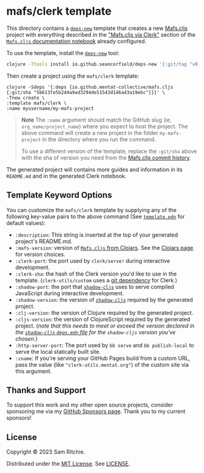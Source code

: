 # mafs/clerk template

This directory contains a [`deps-new`][deps-new-url] template that creates a new
[Mafs.cljs][mafs-cljs-url] project with everything described in the ["Mafs.cljs
via Clerk"](https://mafs.mentat.org/#mafs.cljs-via-clerk) section of the
[`Mafs.cljs` documentation notebook][mafs-cljs-url] already configured.

To use the template, install the [`deps-new`][deps-new-url] tool:

```sh
clojure -Ttools install io.github.seancorfield/deps-new '{:git/tag "v0.5.0"}' :as new
```

Then create a project using the `mafs/clerk` template:

```
clojure -Sdeps '{:deps {io.github.mentat-collective/mafs.cljs {:git/sha "5b613fe5b2d4a9ad3294de51543d146a43a19ebc"}}}' \
-Tnew create \
:template mafs/clerk \
:name myusername/my-mafs-project
```

> **Note**
> The `:name` argument should match the GitHub slug (ie,
> `org_name/project_name`) where you expect to host the project. The above
> command will create a new project in the folder `my-mafs-project` in the
> directory where you run the command.
>
> To use a different version of the template, replace the `:git/sha` above with
> the sha of version you need from the [Mafs.cljs commit
> history](https://github.com/mentat-collective/Mafs.cljs/commits/main).

The generated project will contains more guides and information in its
`README.md` and in the generated Clerk notebook.

## Template Keyword Options

You can customize the `mafs/clerk` template by supplying any of the following
key-value pairs to the above command (See [`template.edn`][template-edn-url] for
default values):

- `:description`: This string is inserted at the top of your generated project's
  README.md.
- `:mafs-version`: version of [`Mafs.cljs` from Clojars][clojars-url]. See the
  [Clojars page][clojars-url] for version choices.
- `:clerk-port`: the port used by `clerk/serve!` during interactive development.
- `:clerk-sha`: the hash of the Clerk version you'd like to use in the template.
  (`clerk-utils/custom` uses a [git
  dependency](https://clojure.org/news/2018/01/05/git-deps) for Clerk.)
- `:shadow-port`: the port that [`shadow-cljs`][shadow-url] uses to serve
  compiled JavaScript during interactive development.
- `:shadow-version`: the version of [`shadow-cljs`][shadow-url] required by the
  generated project.
- `:clj-version`: the version of Clojure required by the generated project.
- `:cljs-version`: the version of ClojureScript required by the generated
  project. (_note that this needs to meet or exceed the version declared in the
  [`shadow-cljs` `deps.edn`
  file](https://github.com/thheller/shadow-cljs/blob/master/deps.edn) for the
  `shadow-cljs` version you've chosen._)
- `:http-server-port`: The port used by `bb serve` and `bb publish-local` to
  serve the local statically built site.
- `:cname`: If you're serving your GitHub Pages build from a custom URL, pass
  the value (like `"clerk-utils.mentat.org"`) of the custom site via this
  argument.

## Thanks and Support

To support this work and my other open source projects, consider sponsoring me
via my [GitHub Sponsors page](https://github.com/sponsors/sritchie). Thank you
to my current sponsors!

## License

Copyright © 2023 Sam Ritchie.

Distributed under the [MIT License](LICENSE). See [LICENSE](LICENSE).

[clojars-url]: https://clojars.org/org.mentat/mafs.cljs
[clerk-url]: https://clerk.vision
[mafs-cljs-url]: https://mafs.mentat.org
[deps-new-url]: https://github.com/seancorfield/deps-new
[shadow-url]: https://shadow-cljs.github.io/docs/UsersGuide.html
[template-edn-url]: https://github.com/mentat-collective/Mafs.cljs/blob/main/resources/mafs/clerk/template.edn
